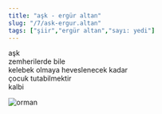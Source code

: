 ```yaml
---
title: "aşk - ergür altan"
slug: "/7/ask-ergur.altan"
tags: ["şiir","ergür altan","sayı: yedi"]
---
```

aşk    
zemherilerde bile  
kelebek olmaya heveslenecek kadar  
çocuk tutabilmektir  
kalbi

![orman](/img/ky07_27_banuakin.jpg)
